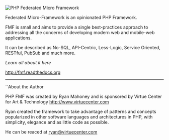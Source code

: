 ![PHP Federated Micro Framework](https://raw.github.com/virtuecenter/framework/master/fmf-logo.jpg)

Federated Micro-Framework is an opinionated PHP Framework. 

FMF is small and aims to provide a single best-practices approach to addressing all the concerns of developing modern web and mobile-web applications.

It can be described as No-SQL, API-Centric, Less-Logic, Service Oriented, RESTful, PubSub and much more.

*Learn all about it here*

http://fmf.readthedocs.org

- - -

``About the Author

PHP FMF was created by Ryan Mahoney and is sponsored by Virtue Center for Art & Technology http://www.virtuecenter.com

Ryan created the framework to take advantage of patterns and concepts popularized in other software languages and architectures in PHP, with simplicity, elegance and as little code as possible.

He can be reaced at ryan@virtuecenter.com